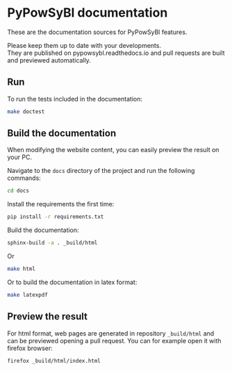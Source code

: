 # PyPowSyBl documentation

These are the documentation sources for PyPowSyBl features.

Please keep them up to date with your developments.  
They are published on pypowsybl.readthedocs.io and pull requests are built and previewed automatically.

## Run

To run the tests included in the documentation:

```bash
make doctest
```

## Build the documentation

When modifying the website content, you can easily preview the result on your PC.

Navigate to the `docs` directory of the project and run the following commands:
~~~bash
cd docs
~~~
Install the requirements the first time:
~~~bash
pip install -r requirements.txt
~~~
Build the documentation:
~~~bash
sphinx-build -a . _build/html
~~~
Or
~~~bash
make html
~~~
Or to build the documentation in latex format:
~~~bash
make latexpdf
~~~

## Preview the result

For html format, web pages are generated in repository `_build/html` and can be previewed opening a pull request.
You can for example open it with firefox browser:

```bash
firefox _build/html/index.html
```

